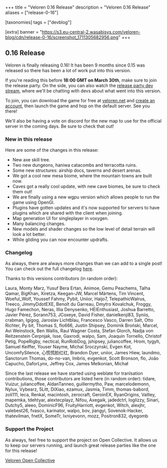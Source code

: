 +++
title = "Veloren 0.16 Release"
description = "Veloren 0.16 Release"
aliases = ["release-0-16"]

[taxonomies]
tags = ["devblog"]

[extra]
banner = "https://s3.eu-central-2.wasabisys.com/veloren-blog/cdn/release-0-16/screenshot_1711305682956.png"
+++

## 0.16 Release

Veloren is finally releasing 0.16! It has been 9 months since 0.15 was released so there has been a lot of work put into this version.

If you're reading this before <b>18:00 GMT on March 30th</b>, make sure to join the release party.
On the side, you can also watch the [release party dev
stream](https://www.youtube.com/watch?v=BEcqoXXzDK4), where we'll be chatting
with devs about what went into this version.

To join, you can download the game for free at
[veloren.net](https://veloren.net/download) and [create an
account](https://veloren.net/account/), then launch the game and hop on the
default server. See you there!

We'll also be having a vote on discord for the new map to use for the official server in the coming days. Be sure to check that out!

### New in this release

Here are some of the changes in this release:

- New axe skill tree.
- Two new dungeons, haniwa catacombs and terracotta ruins.
- Some new structures: airship docs, taverns and desert arenas.
- We got a cool new mesa biome, where the mountain towns are built now.
- Caves got a really cool update, with new cave biomes, be sure to check them out!
- We are finally using a new wgpu version which allows people to run the game using OpenGl.
- Plugins have gotten updates and it's now supported for servers to have plugins which are shared with the client when joining.
- Map generation UI for singleplayer in voxygen.
- Many balancing changes.
- New models and shader changes so the low level of detail terrain will look a lot better.
- While gliding you can now encounter updrafts.


### Changelog

As always, there are always more changes than we can add to a single post! You
can check out the full changelog
[here](https://gitlab.com/veloren/veloren/-/blob/master/CHANGELOG.md#0160-2024-03-30).

Thanks to this versions contributors (in random order):

Laura, Monty Marz, Yusuf Bera Ertan, Animoe, Gemu Peachems, Talha Qamar, BigKhan, Xiretza, Keegan-JW, Marcel Märtens, Tim Vincent, Woeful_Wolf, Youssef Fahmy, Pybit, Uniior, Haijo7, TelepathicWalrus, Treeco, JimmyDdotEXE, Benoît du Garreau, Dmytro Kovalchuk, Froggy, Hugo Famechon, Neras, Illia Denysenko, HEIEnthusiast, Joshua Barretto, Javier Pérez, Sorann753, JCoxeye, David Fisher, danielkenji83, Syniis, crabman, Igigog, Jaroslav Lichtblau, Francesco Vasco, Darren Salt, Otto Richter, Py bit, Thomas S, flo666, Justin Shipsey, Dominik Broński, Marcel, Avi Weinstock, Ben Wallis, Raul Wagner Costa, Stefan Glorch, Nadja von Reitzenstein Čerpnjak, Isse, Gaxrodi, walpo, Sam, Joaquin Tornello, Christof Petig, PopeRigby, nectical, RunRobDog, jshipsey, juliancoffee, Hrom, tygyh, Samuel Keiffer, Youser Nayme, Michal Sroczynski, Evgen Kot, UncomfySilence, 心慌慌脸红红, Brandon Dyer, uniior, James Hiew, laundmo, Sanctorum Thomas, do-no-van, Imbris, evgenkot, Scott Bronson, flo, João Capucho, DaforLynx, Jeffrey Cox, James Melkonian, Michał

Since the last release we have started using weblate for tranlsation contributions, those contributors are listed here (in random order):
tidare, Vuizur, juliancoffee, AldanTanneo, guillermytho, Paw, marcelodemonn, Nylux, Vybearz, 5Litt, DiXiao, ezamux, Jasmia, Timm, thomas-babord, zoli111, leca, Renkal, macintosh, zerocraft, GeroinEX, RyanOrigins, Vallley, mapemka, tdehtyar, alextecplayz, Nifou, Axegaik, jadedctrl, loglizzy, Sinari, Dutchy5, aleeo, DominicF96, FruityHarriott, evgenkot, Witch, alexjhr, valebest26, fvasco, karinator, walpo, bov, jiangyi, Sovenok-Hacker, thatevilman, fnetX, SomeTr, Ixniyevonn, mozz, Positron832, dyegomb 

### Support the Project

As always, feel free to support the project on Open Collective. It allows us to
keep our servers running, and launch great release parties like the one for this
release!

[Veloren Open Collective](https://opencollective.com/veloren)
